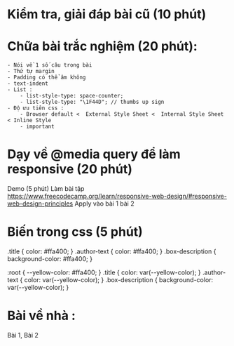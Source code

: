 # Kiểm tra, giải đáp bài cũ (10 phút)
# Chữa bài trắc nghiệm (20 phút):
    - Nói về 1 số câu trong bài
    - Thứ tự margin
    - Padding có thể âm không
    - text-indent
    - List : 
        - list-style-type: space-counter;
        - list-style-type: "\1F44D"; // thumbs up sign
    - Độ ưu tiên css : 
        - Browser default <  External Style Sheet <  Internal Style Sheet < Inline Style
        - important
# Dạy về @media query để làm responsive (20 phút)
Demo (5 phút)
Làm bài tập
https://www.freecodecamp.org/learn/responsive-web-design/#responsive-web-design-principles
Apply vào bài 1 bài 2
# Biến trong css (5 phút)
.title {
color: #ffa400;
}
.author-text {
color: #ffa400;
}
.box-description {
background-color: #ffa400;
}

:root {
--yellow-color: #ffa400;
}
.title {
color: var(--yellow-color);
}
.author-text {
color: var(--yellow-color);
}
.box-description {
background-color: var(--yellow-color);
}
# Bài về nhà :
Bài 1, Bài 2